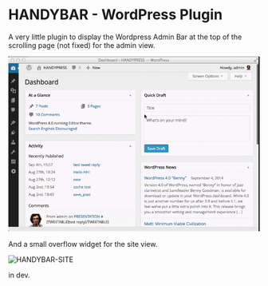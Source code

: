 HANDYBAR - WordPress Plugin
==================

A very little plugin to display the Wordpress Admin Bar at the top of the scrolling page (not fixed) for the admin view.

![HANDYBAR-ADMIN](screenshot.gif)

And a small overflow widget for the site view.

![HANDYBAR-SITE](screenshot1.gif)

in dev.

